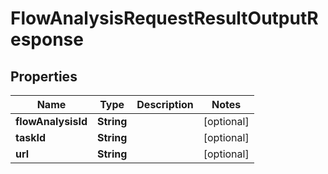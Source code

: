 
# FlowAnalysisRequestResultOutputResponse

## Properties
Name | Type | Description | Notes
------------ | ------------- | ------------- | -------------
**flowAnalysisId** | **String** |  |  [optional]
**taskId** | **String** |  |  [optional]
**url** | **String** |  |  [optional]



